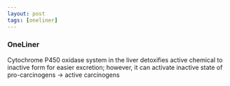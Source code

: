 ```yaml
---
layout: post
tags: [oneliner]
---
```



### OneLiner

Cytochrome P450 oxidase system in the liver detoxifies active chemical to inactive form for easier excretion; however, it can activate inactive state of pro-carcinogens -> active carcinogens
